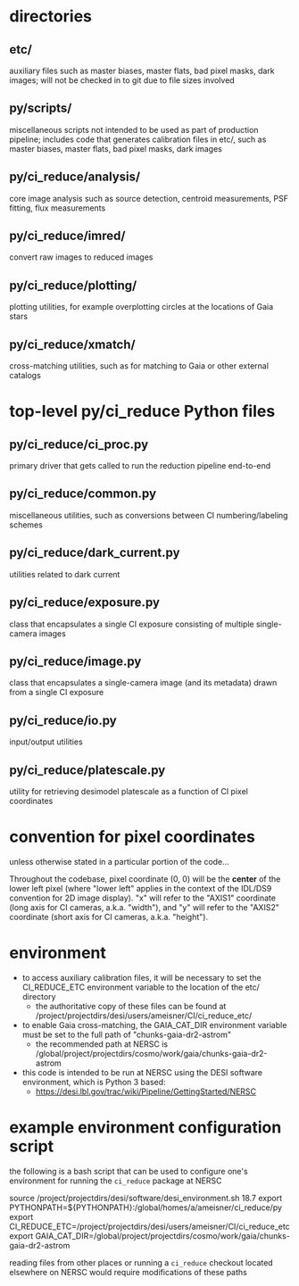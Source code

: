 # directories

## etc/
auxiliary files such as master biases, master flats, bad pixel masks, dark images; will not be checked in to git due to file sizes involved

## py/scripts/
miscellaneous scripts not intended to be used as part of production pipeline; includes code that generates calibration files in etc/, such as master biases, master flats, bad pixel masks, dark images

## py/ci_reduce/analysis/
core image analysis such as source detection, centroid measurements, PSF fitting, flux measurements

## py/ci_reduce/imred/
convert raw images to reduced images

## py/ci_reduce/plotting/
plotting utilities, for example overplotting circles at the locations of Gaia stars

## py/ci_reduce/xmatch/
cross-matching utilities, such as for matching to Gaia or other external catalogs

# top-level py/ci_reduce Python files

## py/ci_reduce/ci_proc.py
primary driver that gets called to run the reduction pipeline end-to-end

## py/ci_reduce/common.py
miscellaneous utilities, such as conversions between CI numbering/labeling schemes

## py/ci_reduce/dark_current.py
utilities related to dark current

## py/ci_reduce/exposure.py
class that encapsulates a single CI exposure consisting of multiple single-camera images

## py/ci_reduce/image.py
class that encapsulates a single-camera image (and its metadata) drawn from a single CI exposure

## py/ci_reduce/io.py
input/output utilities

## py/ci_reduce/platescale.py
utility for retrieving desimodel platescale as a function of CI pixel coordinates

# convention for pixel coordinates
unless otherwise stated in a particular portion of the code...

Throughout the codebase, pixel coordinate (0, 0) will be the **center** of the lower left pixel (where "lower left" applies in the context of the IDL/DS9 convention for 2D image display). "x" will refer to the "AXIS1" coordinate (long axis for CI cameras, a.k.a. "width"), and "y" will refer to the "AXIS2" coordinate (short axis for CI cameras, a.k.a. "height").

# environment
* to access auxiliary calibration files, it will be necessary to set the CI_REDUCE_ETC environment variable to the location of the etc/ directory
  * the authoritative copy of these files can be found at /project/projectdirs/desi/users/ameisner/CI/ci_reduce_etc/
* to enable Gaia cross-matching, the GAIA_CAT_DIR environment variable must be set to the full path of "chunks-gaia-dr2-astrom"
  * the recommended path at NERSC is /global/project/projectdirs/cosmo/work/gaia/chunks-gaia-dr2-astrom
* this code is intended to be run at NERSC using the DESI software environment, which is Python 3 based:
  * https://desi.lbl.gov/trac/wiki/Pipeline/GettingStarted/NERSC

# example environment configuration script

the following is a bash script that can be used to configure one's environment for running the `ci_reduce` package at NERSC

source /project/projectdirs/desi/software/desi_environment.sh 18.7
export PYTHONPATH=${PYTHONPATH}:/global/homes/a/ameisner/ci_reduce/py
export CI_REDUCE_ETC=/project/projectdirs/desi/users/ameisner/CI/ci_reduce_etc
export GAIA_CAT_DIR=/global/project/projectdirs/cosmo/work/gaia/chunks-gaia-dr2-astrom

reading files from other places or running a `ci_reduce` checkout located elsewhere on NERSC would require modifications of these paths
